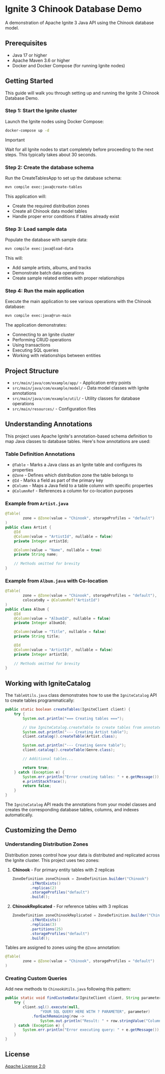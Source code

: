 # Ignite 3 Chinook Database Demo

A demonstration of Apache Ignite 3 Java API using the Chinook database model.

## Prerequisites

- Java 17 or higher
- Apache Maven 3.6 or higher
- Docker and Docker Compose (for running Ignite nodes)

## Getting Started

This guide will walk you through setting up and running the Ignite 3 Chinook Database Demo.

### Step 1: Start the Ignite cluster

Launch the Ignite nodes using Docker Compose:

```bash
docker-compose up -d
```

> [!IMPORTANT]
> Wait for all Ignite nodes to start completely before proceeding to the next steps. This typically takes about 30 seconds.

### Step 2: Create the database schema

Run the CreateTablesApp to set up the database schema:

```bash
mvn compile exec:java@create-tables
```

This application will:

- Create the required distribution zones
- Create all Chinook data model tables
- Handle proper error conditions if tables already exist

### Step 3: Load sample data

Populate the database with sample data:

```bash
mvn compile exec:java@load-data
```

This will:

- Add sample artists, albums, and tracks
- Demonstrate batch data operations
- Create sample related entities with proper relationships

### Step 4: Run the main application

Execute the main application to see various operations with the Chinook database:

```bash
mvn compile exec:java@run-main
```

The application demonstrates:

- Connecting to an Ignite cluster
- Performing CRUD operations
- Using transactions
- Executing SQL queries
- Working with relationships between entities

## Project Structure

- `src/main/java/com/example/app/` - Application entry points
- `src/main/java/com/example/model/` - Data model classes with Ignite annotations
- `src/main/java/com/example/util/` - Utility classes for database operations
- `src/main/resources/` - Configuration files

## Understanding Annotations

This project uses Apache Ignite's annotation-based schema definition to map Java classes to database tables. Here's how annotations are used:

### Table Definition Annotations

- `@Table` - Marks a Java class as an Ignite table and configures its properties
- `@Zone` - Defines which distribution zone the table belongs to
- `@Id` - Marks a field as part of the primary key
- `@Column` - Maps a Java field to a table column with specific properties
- `@ColumnRef` - References a column for co-location purposes

### Example from `Artist.java`

```java
@Table(
        zone = @Zone(value = "Chinook", storageProfiles = "default")
)
public class Artist {
    @Id
    @Column(value = "ArtistId", nullable = false)
    private Integer artistId;

    @Column(value = "Name", nullable = true)
    private String name;
    
    // Methods omitted for brevity
}
```

### Example from `Album.java` with Co-location

```java
@Table(
        zone = @Zone(value = "Chinook", storageProfiles = "default"),
        colocateBy = @ColumnRef("ArtistId")
)
public class Album {
    @Id
    @Column(value = "AlbumId", nullable = false)
    private Integer albumId;

    @Column(value = "Title", nullable = false)
    private String title;

    @Id
    @Column(value = "ArtistId", nullable = false)
    private Integer artistId;
    
    // Methods omitted for brevity
}
```

## Working with IgniteCatalog

The `TableUtils.java` class demonstrates how to use the `IgniteCatalog` API to create tables programmatically:

```java
public static boolean createTables(IgniteClient client) {
    try {
        System.out.println("=== Creating tables ===");

        // Use IgniteCatalog.createTable to create tables from annotated classes
        System.out.println("--- Creating Artist table");
        client.catalog().createTable(Artist.class);

        System.out.println("--- Creating Genre table");
        client.catalog().createTable(Genre.class);

        // Additional tables...

        return true;
    } catch (Exception e) {
        System.err.println("Error creating tables: " + e.getMessage());
        e.printStackTrace();
        return false;
    }
}
```

The `IgniteCatalog` API reads the annotations from your model classes and creates the corresponding database tables, columns, and indexes automatically.

## Customizing the Demo

### Understanding Distribution Zones

Distribution zones control how your data is distributed and replicated across the Ignite cluster. This project uses two zones:

1. **Chinook** - For primary entity tables with 2 replicas

   ```java
   ZoneDefinition zoneChinook = ZoneDefinition.builder("Chinook")
           .ifNotExists()
           .replicas(2)
           .storageProfiles("default")
           .build();
   ```

2. **ChinookReplicated** - For reference tables with 3 replicas

   ```java
   ZoneDefinition zoneChinookReplicated = ZoneDefinition.builder("ChinookReplicated")
           .ifNotExists()
           .replicas(3)
           .partitions(25)
           .storageProfiles("default")
           .build();
   ```

Tables are assigned to zones using the `@Zone` annotation:

```java
@Table(
        zone = @Zone(value = "Chinook", storageProfiles = "default")
)
```

### Creating Custom Queries

Add new methods to `ChinookUtils.java` following this pattern:

```java
public static void findCustomData(IgniteClient client, String parameter) {
    try {
        client.sql().execute(null,
                "YOUR SQL QUERY HERE WITH ? PARAMETER", parameter)
            .forEachRemaining(row ->
                System.out.println("Result: " + row.stringValue("ColumnName")));
    } catch (Exception e) {
        System.err.println("Error executing query: " + e.getMessage());
    }
}
```

## License

[Apache License 2.0](https://www.apache.org/licenses/LICENSE-2.0)
